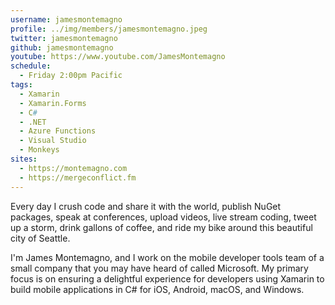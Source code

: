 ```yaml
---
username: jamesmontemagno
profile: ../img/members/jamesmontemagno.jpeg
twitter: jamesmontemagno
github: jamesmontemagno
youtube: https://www.youtube.com/JamesMontemagno
schedule:
  - Friday 2:00pm Pacific
tags:
  - Xamarin
  - Xamarin.Forms
  - C#
  - .NET
  - Azure Functions
  - Visual Studio
  - Monkeys
sites:
  - https://montemagno.com
  - https://mergeconflict.fm
---
```

Every day I crush code and share it with the world, publish NuGet packages, speak at conferences, upload videos, live stream coding, tweet up a storm, drink gallons of coffee, and ride my bike around this beautiful city of Seattle.

I'm James Montemagno, and I work on the mobile developer tools team of a small company that you may have heard of called Microsoft. My primary focus is on ensuring a delightful experience for developers using Xamarin to build mobile applications in C# for iOS, Android, macOS, and Windows.

